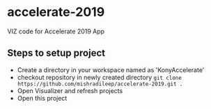 # accelerate-2019
VIZ code for Accelerate 2019 App

## Steps to setup project
* Create a directory in your workspace named as 'KonyAccelerate'
* checkout repository in newly created directory ```git clone https://github.com/mishradileep/accelerate-2019.git .```
* Open Visualizer and refresh projects
* Open this project